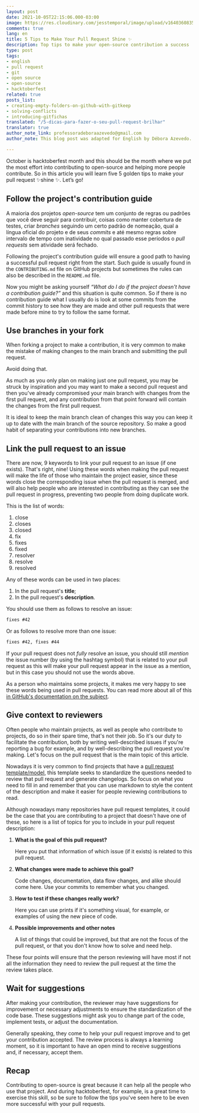 ```yaml
---
layout: post
date: 2021-10-05T22:15:06.000-03:00
image: https://res.cloudinary.com/jesstemporal/image/upload/v1640360835/covers/miscellaneous_ld0l6r.png
comments: true
lang: en
title: 5 Tips to Make Your Pull Request Shine ✨
description: Top tips to make your open-source contribution a success
type: post
tags:
- english
- pull request
- git
- open source
- open-source
- hacktoberfest
related: true
posts_list:
- creating-empty-folders-on-github-with-gitkeep
- solving-conflicts
- introducing-gitfichas
translated: "/5-dicas-para-fazer-o-seu-pull-request-brilhar"
translator: true
author_note_link: professoradeboraazevedo@gmail.com
author_note: This blog post was adapted for English by Débora Azevedo.

---
```

October is hacktoberfest month and this should be the month where we put the most effort into contributing to open-source and helping more people contribute. So in this article you will learn five 5 golden tips to make your pull request ✨shine ✨. Let’s go!

## Follow the project's contribution guide

A maioria dos projetos _open-source_ tem um conjunto de regras ou padrões que você deve seguir para contribuir, coisas como manter cobertura de testes, criar _branches_ seguindo um certo padrão de nomeação, qual a língua oficial do projeto e de seus _commits_ e até mesmo regras sobre intervalo de tempo com inatividade no qual passado esse períodos o _pull requests_ sem atividade será fechado.

Following the project's contribution guide will ensure a good path to having a successful pull request right from the start. Such guide is usually found in the `CONTRIBUTING.md` file on GitHub projects but sometimes the rules can also be described in the `README.md` file.

Now you might be asking yourself _“What do I do if the project doesn't have a contribution guide?”_ and this situation is quite common. So if there is no contribution guide what I usually do is look at some commits from the commit history to see how they are made and other pull requests that were made before mine to try to follow the same format.

## Use branches in your fork

When forking a project to make a contribution, it is very common to make the mistake of making changes to the main branch and submitting the pull request.

Avoid doing that.

As much as you only plan on making just one pull request, you may be struck by inspiration and you may want to make a second pull request and then you've already compromised your main branch with changes from the first pull request, and any contribution from that point forward will contain the changes from the first pull request.

It is ideal to keep the main branch clean of changes this way you can keep it up to date with the main branch of the source repository. So make a good habit of separating your contributions into new branches.

## Link the pull request to an issue

There are now, 9 keywords to link your pull request to an issue (if one exists). That's right, nine! Using these words when making the pull request will make the life of those who maintain the project easier, since these words close the corresponding issue when the pull request is merged, and will also help people who are interested in contributing as they can see the pull request in progress, preventing two people from doing duplicate work.

This is the list of words:

1. close
2. closes
3. closed
4. fix
5. fixes
6. fixed
7. resolver
8. resolve
9. resolved

Any of these words can be used in two places:

1. In the pull request's **title**;
2. In the pull request's **description**.

You should use them as follows to resolve an issue:

```txt
fixes #42
```

Or as follows to resolve more than one issue:

```txt
fixes #42, fixes #44
```

If your pull request does not _fully_ resolve an issue, you should still _mention_ the issue number (by using the hashtag symbol) that is related to your pull request as this will make your pull request appear in the issue as a mention, but in this case you should not use the words above.

As a person who maintains some projects, it makes me very happy to see these words being used in pull requests. You can read more about all of this [in GitHub's documentation on the subject](https://docs.github.com/en/issues/tracking-your-work-with-issues/linking-a-pull-request-to-an-issue).

## Give context to reviewers

Often people who maintain projects, as well as people who contribute to projects, do so in their spare time, that's not their job. So it's our duty to facilitate the contribution, both by writing well-described issues if you're reporting a bug for example, and by well-describing the pull request you're making. Let's focus on the pull request that is the main topic of this article.

Nowadays it is very common to find projects that have a [pull request template/model](https://docs.github.com/en/communities/using-templates-to-encourage-useful-issues-and-pull-requests/creating-a-pull-request-template-for-your-repository), this template seeks to standardize the questions needed to review that pull request and generate changelogs. So focus on what you need to fill in and remember that you can use markdown to style the content of the description and make it easier for people reviewing contributions to read.

Although nowadays many repositories have pull request templates, it could be the case that you are contributing to a project that doesn't have one of these, so here is a list of topics for you to include in your pull request description:

1. **What is the goal of this pull request?**

   Here you put that information of which issue (if it exists) is related to this pull request.
2. **What changes were made to achieve this goal?**

   Code changes, documentation, data flow changes, and alike should come here. Use your commits to remember what you changed.
3. **How to test if these changes really work?**

   Here you can use prints if it's something visual, for example, or examples of using the new piece of code.
4. **Possible improvements and other notes**

   A list of things that could be improved, but that are not the focus of the pull request, or that you don't know how to solve and need help.

These four points will ensure that the person reviewing will have most if not all the information they need to review the pull request at the time the review takes place.

## Wait for suggestions

After making your contribution, the reviewer may have suggestions for improvement or necessary adjustments to ensure the standardization of the code base. These suggestions might ask you to change part of the code, implement tests, or adjust the documentation.

Generally speaking, they come to help your pull request improve and to get your contribution accepted. The review process is always a learning moment, so it is important to have an open mind to receive suggestions and, if necessary, accept them.

## Recap

Contributing to open-source is great because it can help all the people who use that project. And during hacktoberfest, for example, is a great time to exercise this skill, so be sure to follow the tips you've seen here to be even more successful with your pull requests.